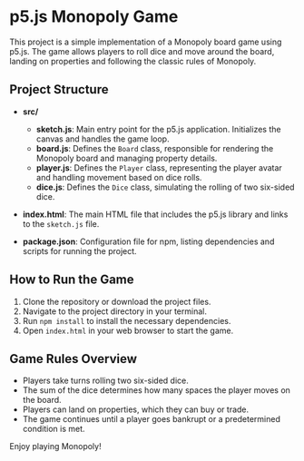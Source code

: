 # p5.js Monopoly Game

This project is a simple implementation of a Monopoly board game using p5.js. The game allows players to roll dice and move around the board, landing on properties and following the classic rules of Monopoly.

## Project Structure

- **src/**
  - **sketch.js**: Main entry point for the p5.js application. Initializes the canvas and handles the game loop.
  - **board.js**: Defines the `Board` class, responsible for rendering the Monopoly board and managing property details.
  - **player.js**: Defines the `Player` class, representing the player avatar and handling movement based on dice rolls.
  - **dice.js**: Defines the `Dice` class, simulating the rolling of two six-sided dice.

- **index.html**: The main HTML file that includes the p5.js library and links to the `sketch.js` file.

- **package.json**: Configuration file for npm, listing dependencies and scripts for running the project.

## How to Run the Game

1. Clone the repository or download the project files.
2. Navigate to the project directory in your terminal.
3. Run `npm install` to install the necessary dependencies.
4. Open `index.html` in your web browser to start the game.

## Game Rules Overview

- Players take turns rolling two six-sided dice.
- The sum of the dice determines how many spaces the player moves on the board.
- Players can land on properties, which they can buy or trade.
- The game continues until a player goes bankrupt or a predetermined condition is met.

Enjoy playing Monopoly!